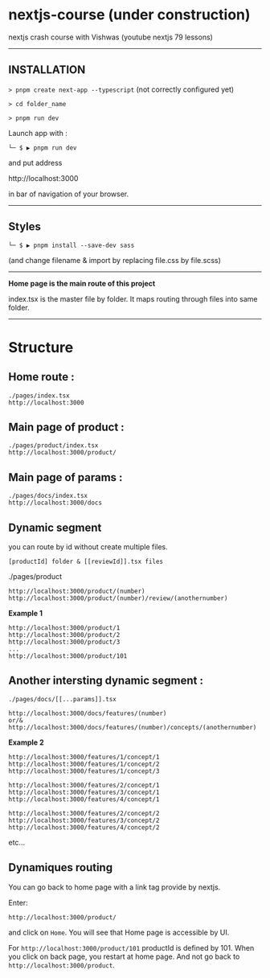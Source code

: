 # nextjs-course (under construction)

nextjs crash course with Vishwas (youtube nextjs 79 lessons)

---

## INSTALLATION

`> pnpm create next-app --typescript` (not correctly configured yet)

`> cd folder_name`

`> pnpm run dev`

Launch app with :

`└─ $ ▶ pnpm run dev`

and put address

http://localhost:3000

in bar of navigation of your browser.

---

## Styles

`└─ $ ▶ pnpm install --save-dev sass`

(and change filename & import by replacing file.css by file.scss)

---

**Home page is the main route of this project**

index.tsx is the master file by folder.
It maps routing through files into same folder.

---

# Structure

## Home route :

```
./pages/index.tsx
http://localhost:3000
```

## Main page of product :

```
./pages/product/index.tsx
http://localhost:3000/product/
```

## Main page of params :

```
./pages/docs/index.tsx
http://localhost:3000/docs
```

## Dynamic segment

you can route by id without create multiple files.

`[productId] folder & [[reviewId]].tsx files`

./pages/product

```
http://localhost:3000/product/(number)
http://localhost:3000/product/(number)/review/(anothernumber)
```

**Example 1**

```
http://localhost:3000/product/1
http://localhost:3000/product/2
http://localhost:3000/product/3
...
http://localhost:3000/product/101
```

## Another intersting dynamic segment :

`./pages/docs/[[...params]].tsx`

```
http://localhost:3000/docs/features/(number)
or/&
http://localhost:3000/docs/features/(number)/concepts/(anothernumber)
```

**Example 2**

```
http://localhost:3000/features/1/concept/1
http://localhost:3000/features/1/concept/2
http://localhost:3000/features/1/concept/3

http://localhost:3000/features/2/concept/1
http://localhost:3000/features/3/concept/1
http://localhost:3000/features/4/concept/1

http://localhost:3000/features/2/concept/2
http://localhost:3000/features/3/concept/2
http://localhost:3000/features/4/concept/2
```

etc...

## Dynamiques routing 

You can go back to home page with a link tag provide by nextjs.

Enter:

`http://localhost:3000/product/`

and click on `Home`. You will see that Home page is accessible by UI.

For `http://localhost:3000/product/101` productId is defined by 101. When you click on back page, you restart at home page.
And not go back to `http://localhost:3000/product`.
